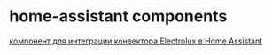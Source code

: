# home-assistant components

[компонент для интеграции конвектора Electrolux в Home Assistant](https://github.com/Ailme/home_assistant_electrolux_remote)
